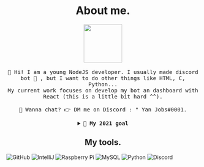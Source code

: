 <!DOCTYPE html>
<html>
  <body>
    <link rel="stylesheet" href="theme.css" />
    <h1 align=center>About me.</h1>
      <p align="center">
    <img src="https://i.pinimg.com/originals/ee/08/82/ee088299f0902b77ede4ce0736ddc6b8.gif" width="100px">
    <br><br>
    <samp>
      👋 Hi! I am a young NodeJS developer. I usually made discord bot 🤖 , but I want to do other things like HTML, C, Python...
      <br>My current work focuses on develop my bot an dashboard with React (this is a little bit hard ^^).
      <br><br> 💬 Wanna chat? 👉 DM me on Discord : " Yan Jobs#0001.
    </samp>
  </p> <samp>
  <details align="center">
    <summary><b> 🔭 My 2021 goal</b></summary>
  I want to finish my discord bot 🤖 but I am not rich 🤑 so to host it :/, <br>
  
  I want to finish my discord dashboard, but... there is the same problem to host it 😭 .
  </details>
    </samp>
    <h2 align="center">My tools.</h2>
  <p align="center">
    
  ![GitHub](https://img.shields.io/badge/-GitHub-181717?style=flat-square&logo=github)
  ![IntelliJ](https://img.shields.io/badge/-IntelliJ%20IDEA-black?style=flat-square&logo=jetbrains)
  ![Raspberry Pi](https://img.shields.io/badge/-Raspberry%20Pi-C51A4A?style=flat-square&logo=Raspberry-Pi)
  ![MySQL](https://img.shields.io/badge/-MySQL-black?style=flat-square&logo=mysql)
  ![Python](https://img.shields.io/badge/-Python-black?style=flat-square&logo=Python)
  ![Discord](https://img.shields.io/badge/Discord-black?style=flat-square&logo=discord)
  
  </p>
  </body>
</html>
